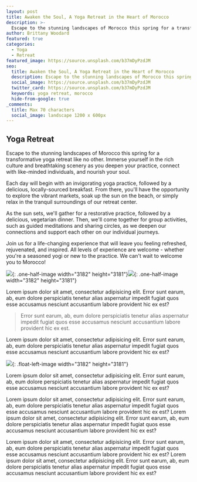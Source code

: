 ```yaml
---
layout: post
title: Awaken the Soul, A Yoga Retreat in the Heart of Morocco
description: >-
  Escape to the stunning landscapes of Morocco this spring for a transformative yoga retreat like no other. Immerse yourself in the rich culture and breathtaking scenery as you deepen your practice, connect with like-minded individuals, and nourish your soul.
author: Brittany Woodard
featured: true
categories:
  - Yoga
  - Retreat
featured_image: https://source.unsplash.com/b37mDyPzdJM
seo:
  title: Awaken the Soul, A Yoga Retreat in the Heart of Morocco
  description: Escape to the stunning landscapes of Morocco this spring for a transformative yoga retreat like no other. Immerse yourself in the rich culture and breathtaking scenery as you deepen your practice, connect with like-minded individuals, and nourish your soul.
  social_image: https://source.unsplash.com/b37mDyPzdJM
  twitter_card: https://source.unsplash.com/b37mDyPzdJM
  keywords: yoga retreat, morocco
  hide-from-google: true
_comments:
  title: Max 70 characters
  social_image: landscape 1200 x 600px
---
```

## Yoga Retreat

Escape to the stunning landscapes of Morocco this spring for a transformative yoga retreat like no other. Immerse yourself in the rich culture and breathtaking scenery as you deepen your practice, connect with like-minded individuals, and nourish your soul.

Each day will begin with an invigorating yoga practice, followed by a delicious, locally-sourced breakfast. From there, you'll have the opportunity to explore the vibrant markets, soak up the sun on the beach, or simply relax in the tranquil surroundings of our retreat center.

As the sun sets, we'll gather for a restorative practice, followed by a delicious, vegetarian dinner. Then, we'll come together for group activities, such as guided meditations and sharing circles, as we deepen our connections and support each other on our individual journeys.

Join us for a life-changing experience that will leave you feeling refreshed, rejuvenated, and inspired. All levels of experience are welcome - whether you're a seasoned yogi or new to the practice. We can't wait to welcome you to Morocco!

![](/uploads/dee-copper-and-wild-1lbmrktx8gq-unsplash.jpg){: .one-half-image width="3182" height="3181"}![](/uploads/dee-copper-and-wild-1lbmrktx8gq-unsplash.jpg){: .one-half-image width="3182" height="3181"}

Lorem ipsum dolor sit amet, consectetur adipisicing elit. Error sunt earum, ab, eum dolore perspiciatis tenetur alias aspernatur impedit fugiat quos esse accusamus nesciunt accusantium labore provident hic ex est?

> Error sunt earum, ab, eum dolore perspiciatis tenetur alias aspernatur impedit fugiat quos esse accusamus nesciunt accusantium labore provident hic ex est.

Lorem ipsum dolor sit amet, consectetur adipisicing elit. Error sunt earum, ab, eum dolore perspiciatis tenetur alias aspernatur impedit fugiat quos esse accusamus nesciunt accusantium labore provident hic ex est?

![](/uploads/dee-copper-and-wild-1lbmrktx8gq-unsplash.jpg){: .float-left-image width="3182" height="3181"}

Lorem ipsum dolor sit amet, consectetur adipisicing elit. Error sunt earum, ab, eum dolore perspiciatis tenetur alias aspernatur impedit fugiat quos esse accusamus nesciunt accusantium labore provident hic ex est?

Lorem ipsum dolor sit amet, consectetur adipisicing elit. Error sunt earum, ab, eum dolore perspiciatis tenetur alias aspernatur impedit fugiat quos esse accusamus nesciunt accusantium labore provident hic ex est? Lorem ipsum dolor sit amet, consectetur adipisicing elit. Error sunt earum, ab, eum dolore perspiciatis tenetur alias aspernatur impedit fugiat quos esse accusamus nesciunt accusantium labore provident hic ex est?

Lorem ipsum dolor sit amet, consectetur adipisicing elit. Error sunt earum, ab, eum dolore perspiciatis tenetur alias aspernatur impedit fugiat quos esse accusamus nesciunt accusantium labore provident hic ex est? Lorem ipsum dolor sit amet, consectetur adipisicing elit. Error sunt earum, ab, eum dolore perspiciatis tenetur alias aspernatur impedit fugiat quos esse accusamus nesciunt accusantium labore provident hic ex est?